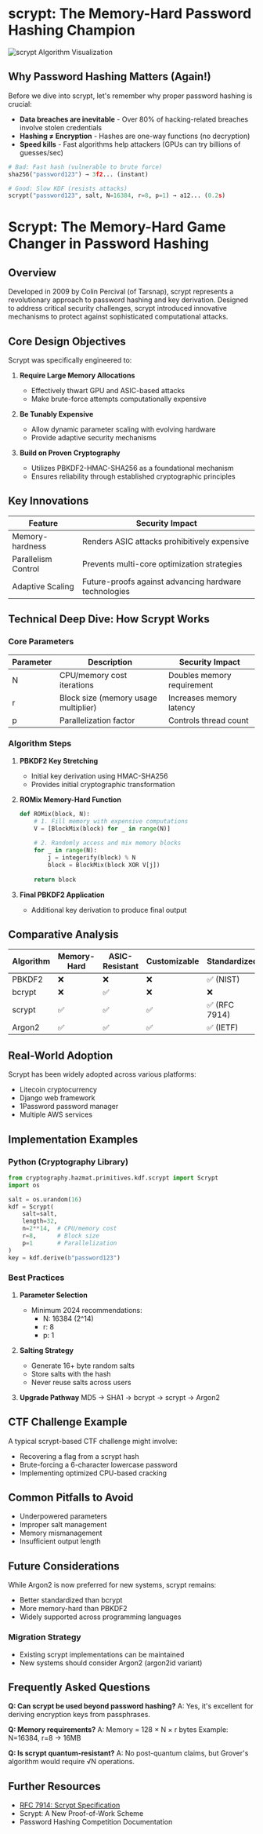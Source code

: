 # scrypt: The Memory-Hard Password Hashing Champion

![scrypt Algorithm Visualization](https://cryptography101.org/img/scrypt-diagram.png)

## Why Password Hashing Matters (Again!)

Before we dive into scrypt, let's remember why proper password hashing is crucial:

- **Data breaches are inevitable** - Over 80% of hacking-related breaches involve stolen credentials
- **Hashing ≠ Encryption** - Hashes are one-way functions (no decryption)
- **Speed kills** - Fast algorithms help attackers (GPUs can try billions of guesses/sec)

```python
# Bad: Fast hash (vulnerable to brute force)
sha256("password123") → 3f2... (instant)

# Good: Slow KDF (resists attacks)
scrypt("password123", salt, N=16384, r=8, p=1) → a12... (0.2s)
```
# Scrypt: The Memory-Hard Game Changer in Password Hashing

## Overview

Developed in 2009 by Colin Percival (of Tarsnap), scrypt represents a revolutionary approach to password hashing and key derivation. Designed to address critical security challenges, scrypt introduced innovative mechanisms to protect against sophisticated computational attacks.

## Core Design Objectives

Scrypt was specifically engineered to:

1. **Require Large Memory Allocations**
   - Effectively thwart GPU and ASIC-based attacks
   - Make brute-force attempts computationally expensive

2. **Be Tunably Expensive**
   - Allow dynamic parameter scaling with evolving hardware
   - Provide adaptive security mechanisms

3. **Build on Proven Cryptography**
   - Utilizes PBKDF2-HMAC-SHA256 as a foundational mechanism
   - Ensures reliability through established cryptographic principles

## Key Innovations

| Feature | Security Impact |
|---------|-----------------|
| Memory-hardness | Renders ASIC attacks prohibitively expensive |
| Parallelism Control | Prevents multi-core optimization strategies |
| Adaptive Scaling | Future-proofs against advancing hardware technologies |

## Technical Deep Dive: How Scrypt Works

### Core Parameters

| Parameter | Description | Security Impact |
|-----------|-------------|-----------------|
| N | CPU/memory cost iterations | Doubles memory requirement |
| r | Block size (memory usage multiplier) | Increases memory latency |
| p | Parallelization factor | Controls thread count |

### Algorithm Steps

1. **PBKDF2 Key Stretching**
   - Initial key derivation using HMAC-SHA256
   - Provides initial cryptographic transformation

2. **ROMix Memory-Hard Function**
   ```python
   def ROMix(block, N):
       # 1. Fill memory with expensive computations
       V = [BlockMix(block) for _ in range(N)]
       
       # 2. Randomly access and mix memory blocks
       for _ in range(N):
           j = integerify(block) % N
           block = BlockMix(block XOR V[j])
       
       return block
   ```

3. **Final PBKDF2 Application**
   - Additional key derivation to produce final output

## Comparative Analysis

| Algorithm | Memory-Hard | ASIC-Resistant | Customizable | Standardized |
|-----------|-------------|----------------|--------------|--------------|
| PBKDF2 | ❌ | ❌ | ❌ | ✅ (NIST) |
| bcrypt | ❌ | ✅ | ❌ | ❌ |
| scrypt | ✅ | ✅ | ✅ | ✅ (RFC 7914) |
| Argon2 | ✅ | ✅ | ✅ | ✅ (IETF) |

## Real-World Adoption

Scrypt has been widely adopted across various platforms:
- Litecoin cryptocurrency
- Django web framework
- 1Password password manager
- Multiple AWS services

## Implementation Examples

### Python (Cryptography Library)
```python
from cryptography.hazmat.primitives.kdf.scrypt import Scrypt
import os

salt = os.urandom(16)
kdf = Scrypt(
    salt=salt,
    length=32,
    n=2**14,  # CPU/memory cost
    r=8,      # Block size
    p=1       # Parallelization
)
key = kdf.derive(b"password123")
```

### Best Practices

1. **Parameter Selection**
   - Minimum 2024 recommendations:
     * N: 16384 (2^14)
     * r: 8
     * p: 1

2. **Salting Strategy**
   - Generate 16+ byte random salts
   - Store salts with the hash
   - Never reuse salts across users

3. **Upgrade Pathway**
   MD5 → SHA1 → bcrypt → scrypt → Argon2

## CTF Challenge Example

A typical scrypt-based CTF challenge might involve:
- Recovering a flag from a scrypt hash
- Brute-forcing a 6-character lowercase password
- Implementing optimized CPU-based cracking

## Common Pitfalls to Avoid

- Underpowered parameters
- Improper salt management
- Memory mismanagement
- Insufficient output length

## Future Considerations

While Argon2 is now preferred for new systems, scrypt remains:
- Better standardized than bcrypt
- More memory-hard than PBKDF2
- Widely supported across programming languages

### Migration Strategy
- Existing scrypt implementations can be maintained
- New systems should consider Argon2 (argon2id variant)

## Frequently Asked Questions

**Q: Can scrypt be used beyond password hashing?**
A: Yes, it's excellent for deriving encryption keys from passphrases.

**Q: Memory requirements?**
A: Memory = 128 × N × r bytes
   Example: N=16384, r=8 → 16MB

**Q: Is scrypt quantum-resistant?**
A: No post-quantum claims, but Grover's algorithm would require √N operations.

## Further Resources

- [RFC 7914: Scrypt Specification](https://tools.ietf.org/html/rfc7914)
- Scrypt: A New Proof-of-Work Scheme
- Password Hashing Competition Documentation